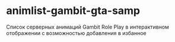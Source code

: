 # animlist-gambit-gta-samp
Список серверных анимаций Gambit Role Play в интерактивном отображении с возможностью добавления в избанное 
